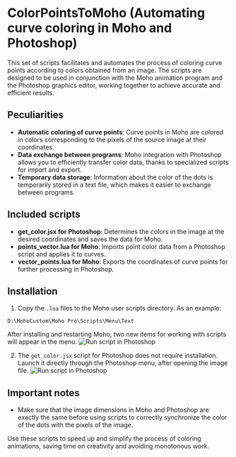 # ColorPointsToMoho (Automating curve coloring in Moho and Photoshop)

This set of scripts facilitates and automates the process of coloring curve points according to colors obtained from an image. The scripts are designed to be used in conjunction with the Moho animation program and the Photoshop graphics editor, working together to achieve accurate and efficient results.

## Peculiarities

- **Automatic coloring of curve points**: Curve points in Moho are colored in colors corresponding to the pixels of the source image at their coordinates.
- **Data exchange between programs**: Moho integration with Photoshop allows you to efficiently transfer color data, thanks to specialized scripts for import and export.
- **Temporary data storage**: Information about the color of the dots is temporarily stored in a text file, which makes it easier to exchange between programs.

## Included scripts

- **get_color.jsx for Photoshop**: Determines the colors in the image at the desired coordinates and saves the data for Moho.
- **points_vector.lua for Moho**: Imports point color data from a Photoshop script and applies it to curves.
- **vector_points.lua for Moho**: Exports the coordinates of curve points for further processing in Photoshop.

## Installation

1. Copy the `.lua` files to the Moho user scripts directory. As an example:
```
D:\MohoCustom\Moho Pro\Scripts\Menu\Text
```
After installing and restarting Moho, two new items for working with scripts will appear in the menu.
![Run script in Photoshop](https://multwork.ru/images/txt_menu.png)


2. The `get_color.jsx` script for Photoshop does not require installation. Launch it directly through the Photoshop menu, after opening the image file.
![Run script in Photoshop](https://multwork.ru/images/jsx.png)


## Important notes

- Make sure that the image dimensions in Moho and Photoshop are exactly the same before using scripts to correctly synchronize the color of the dots with the pixels of the image.

Use these scripts to speed up and simplify the process of coloring animations, saving time on creativity and avoiding monotonous work.
